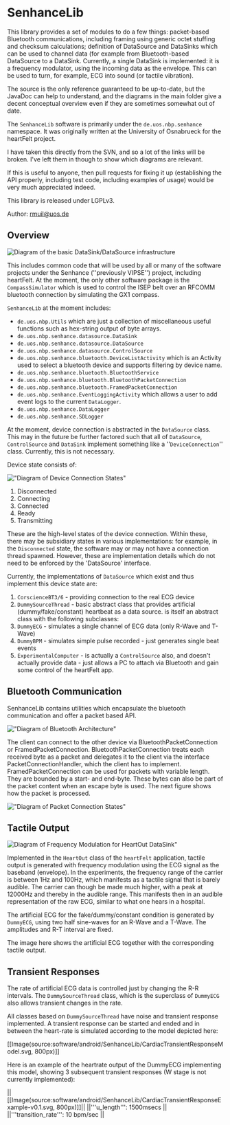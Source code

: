 # SenhanceLib #
This library provides a set of modules to do a few things: packet-based Bluetooth communications, including framing using generic octet stuffing and checksum calculations; definition of DataSource and DataSinks which can be used to channel data (for example from Bluetooth-based DataSource to a DataSink. Currently, a single DataSink is implemented: it is a frequency modulator, using the incoming data as the envelope. This can be used to turn, for example, ECG into sound (or tactile vibration).

The source is the only reference guaranteed to be up-to-date, but the JavaDoc can help to understand, and the diagrams in the main folder give a decent conceptual overview even if they are sometimes somewhat out of date.

The `SenhanceLib` software is primarily under the `de.uos.nbp.senhance` namespace. It was originally written at the University of Osnabrueck for the heartFelt project.

I have taken this directly from the SVN, and so a lot of the links will be broken. I've left them in though to show which diagrams are relevant.

If this is useful to anyone, then pull requests for fixing it up (establishing the API properly, including test code, including examples of usage) would be very much appreciated indeed.

This library is released under LGPLv3.

Author: rmuil@uos.de

## Overview ##

![Diagram of the basic DataSink/DataSource infrastructure](/DataSourceSink.png?raw=true "Diagram of the basic DataSink/DataSource infrastructure")

This includes common code that will be used by all or many of the software projects under the Senhance (''previously VIPSE'') project, including heartFelt. At the moment, the only other software package is the `CompassSimulator` which is used to control the ISEP belt over an RFCOMM bluetooth connection by simulating the GX1 compass.

`SenhanceLib` at the moment includes:
 * `de.uos.nbp.Utils` which are just a collection of miscellaneous useful functions such as hex-string output of byte arrays.
 * `de.uos.nbp.senhance.datasource.DataSink`
 * `de.uos.nbp.senhance.datasource.DataSource`
 * `de.uos.nbp.senhance.datasource.ControlSource`
 * `de.uos.nbp.senhance.bluetooth.DeviceListActivity` which is an Activity used to select a bluetooth device and supports filtering by device name.
 * `de.uos.nbp.senhance.bluetooth.BluetoothService`
 * `de.uos.nbp.senhance.bluetooth.BluetoothPacketConnection`
 * `de.uos.nbp.senhance.bluetooth.FramedPacketConnection`
 * `de.uos.nbp.senhance.EventLoggingActivity` which allows a user to add event logs to the current `DataLogger`.
 * `de.uos.nbp.senhance.DataLogger`
 * `de.uos.nbp.senhance.SDLogger`

At the moment, device connection is abstracted in the `DataSource` class. This may in the future be further factored such that all of `DataSource`, `ControlSource` and `DataSink` implement something like a ''`DeviceConnection`'' class. Currently, this is not necessary.

Device state consists of:

!["Diagram of Device Connection States"](DeviceConnectionStates.png?raw=true "Device Connection States")
 1. Disconnected
 1. Connecting
 1. Connected
 1. Ready
 1. Transmitting

These are the high-level states of the device connection. Within these, there may be subsidiary states in various implementations: for example, in the `Disconnected` state, the software may or may not have a connection thread spawned. However, these are implementation details which do not need to be enforced by the 'DataSource' interface.

Currently, the implementations of `DataSource` which exist and thus implement this device state are:

1. `CorscienceBT3/6` - providing connection to the real ECG device
1. `DummySourceThread` - basic abstract class that provides artificial (dummy/fake/constant) heartbeat as a data source. is itself an abstract class with the following subclasses:
 1. `DummyECG` - simulates a single channel of ECG data (only R-Wave and T-Wave)
 1. `DummyBPM` - simulates simple pulse recorded - just generates single beat events
1. `ExperimentalComputer` - is actually a `ControlSource` also, and doesn't actually provide data - just allows a PC to attach via Bluetooth and gain some control of the heartFelt app.


## Bluetooth Communication ##

SenhanceLib contains utilities which encapsulate the bluetooth communication and offer a packet based API. 

!["Diagram of Bluetooth Architecture"](Bluetooth_architecture.png?raw=true "Bluetooth Architecture")

The client can connect to the other device via BluetoothPacketConnection or FramedPacketConnection. BluetoothPacketConnection treats each received byte as a packet and delegates it to the client via the interface PacketConnectionHandler, which the client has to implement. FramedPacketConnection can be used for packets with variable length. They are bounded by a start- and end-byte. These bytes can also be part of the packet content when an escape byte is used. The next figure shows how the packet is processed.

!["Diagram of Packet Connection States"](PacketConnectionStates.png?raw=true "Packet Connection States")

## Tactile Output ##

![Diagram of Frequency Modulation for HeartOut DataSink"](HeartOut_FM.png?raw=true "Frequency Modulation for HeartOut DataSink")


Implemented in the `HeartOut` class of the `heartFelt` application, tactile output is generated with frequency modulation using the ECG signal as the baseband (envelope). In the experiments, the frequency range of the carrier is between 1Hz and 100Hz, which manifests as a tactile signal that is barely audible. The carrier can though be made much higher, with a peak at 12000Hz and thereby in the audible range. This manifests then in an audible representation of the raw ECG, similar to what one hears in a hospital.

The artificial ECG for the fake/dummy/constant condition is generated by `DummyECG`, using two half sine-waves for an R-Wave and a T-Wave. The amplitudes and R-T interval are fixed.

The image here shows the artificial ECG together with the corresponding tactile output.

## Transient Responses ##

The rate of artificial ECG data is controlled just by changing the R-R intervals. The `DummySourceThread` class, which is the superclass of `DummyECG` also allows transient changes in the rate.

All classes based on `DummySourceThread` have noise and transient response implemented. A transient response can be started and ended and in between the heart-rate is simulated according to the model depicted here:

[[Image(source:software/android/SenhanceLib/CardiacTransientResponseModel.svg, 800px)]]

Here is an example of the heartrate output of the DummyECG implementing this model, showing 3 subsequent transient responses (W stage is not currently implemented):

||[[Image(source:software/android/SenhanceLib/CardiacTransientResponseExample-v0.1.svg, 800px)]]||
||'''u_length''': 1500msecs ||
||'''transition_rate''': 10 bpm/sec ||
